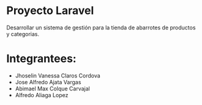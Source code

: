 # Proyecto Laravel
Desarrollar un sistema de gestión para la tienda de abarrotes de productos y categorias.
# Integrantees: 
- Jhoselin Vanessa Claros Cordova
- Jose Alfredo Ajata Vargas
- Abimael Max Colque Carvajal
- Alfredo Aliaga Lopez
